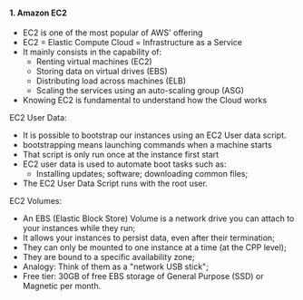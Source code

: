#### 1. Amazon EC2

- EC2 is one of the most popular of AWS' offering
- EC2 = Elastic Compute Cloud = Infrastructure as a Service
- It mainly consists in the capability of:
	- Renting virtual machines (EC2)
	- Storing data on virtual drives (EBS)
	- Distributing load across machines (ELB)
	- Scaling the services using an auto-scaling group (ASG)
- Knowing EC2 is fundamental to understand how the Cloud works

EC2 User Data:
- It is possible to bootstrap our instances using an EC2 User data script.
- bootstrapping means launching commands when a machine starts
- That script is only run once at the instance first start
- EC2 user data is used to automate boot tasks such as:
	- Installing updates; software; downloading common files;
- The EC2 User Data Script runs with the root user.

EC2 Volumes:
- An EBS (Elastic Block Store) Volume is a network drive you can attach to your instances while they run;
- It allows your instances to persist data, even after their termination;
- They can only be mounted to one instance at a time (at the CPP level);
- They are bound to a specific availability zone;
- Analogy: Think of them as a "network USB stick";
- Free tier: 30GB of free EBS storage of General Purpose (SSD) or Magnetic per month.